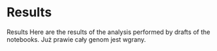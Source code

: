 # Results
Results 
Here are the results of the analysis performed by drafts of the notebooks.
Już prawie cały genom jest wgrany.

